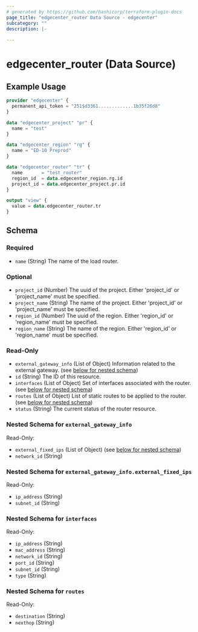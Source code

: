 ```yaml
---
# generated by https://github.com/hashicorp/terraform-plugin-docs
page_title: "edgecenter_router Data Source - edgecenter"
subcategory: ""
description: |-
  
---
```


# edgecenter_router (Data Source)



## Example Usage

```terraform
provider "edgecenter" {
  permanent_api_token = "251$d3361.............1b35f26d8"
}

data "edgecenter_project" "pr" {
  name = "test"
}

data "edgecenter_region" "rg" {
  name = "ED-10 Preprod"
}

data "edgecenter_router" "tr" {
  name       = "test_router"
  region_id  = data.edgecenter_region.rg.id
  project_id = data.edgecenter_project.pr.id
}

output "view" {
  value = data.edgecenter_router.tr
}
```

<!-- schema generated by tfplugindocs -->
## Schema

### Required

- `name` (String) The name of the load router.

### Optional

- `project_id` (Number) The uuid of the project. Either 'project_id' or 'project_name' must be specified.
- `project_name` (String) The name of the project. Either 'project_id' or 'project_name' must be specified.
- `region_id` (Number) The uuid of the region. Either 'region_id' or 'region_name' must be specified.
- `region_name` (String) The name of the region. Either 'region_id' or 'region_name' must be specified.

### Read-Only

- `external_gateway_info` (List of Object) Information related to the external gateway. (see [below for nested schema](#nestedatt--external_gateway_info))
- `id` (String) The ID of this resource.
- `interfaces` (List of Object) Set of interfaces associated with the router. (see [below for nested schema](#nestedatt--interfaces))
- `routes` (List of Object) List of static routes to be applied to the router. (see [below for nested schema](#nestedatt--routes))
- `status` (String) The current status of the router resource.

<a id="nestedatt--external_gateway_info"></a>
### Nested Schema for `external_gateway_info`

Read-Only:

- `external_fixed_ips` (List of Object) (see [below for nested schema](#nestedobjatt--external_gateway_info--external_fixed_ips))
- `network_id` (String)

<a id="nestedobjatt--external_gateway_info--external_fixed_ips"></a>
### Nested Schema for `external_gateway_info.external_fixed_ips`

Read-Only:

- `ip_address` (String)
- `subnet_id` (String)



<a id="nestedatt--interfaces"></a>
### Nested Schema for `interfaces`

Read-Only:

- `ip_address` (String)
- `mac_address` (String)
- `network_id` (String)
- `port_id` (String)
- `subnet_id` (String)
- `type` (String)


<a id="nestedatt--routes"></a>
### Nested Schema for `routes`

Read-Only:

- `destination` (String)
- `nexthop` (String)
